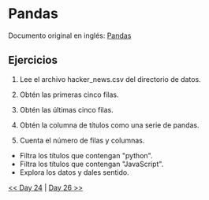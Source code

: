 # Pandas

Documento original en inglés: [Pandas](https://github.com/Asabeneh/30-Days-Of-Python/blob/master/25_Day_Pandas/25_pandas.md)

## Ejercicios

1. Lee el archivo hacker_news.csv del directorio de datos.

2. Obtén las primeras cinco filas.

3. Obtén las últimas cinco filas.

4. Obtén la columna de títulos como una serie de pandas.

5. Cuenta el número de filas y columnas.
- Filtra los títulos que contengan "python".
- Filtra los títulos que contengan "JavaScript".
- Explora los datos y dales sentido.

[<< Day 24](../24_Estadísticas/README.md) | [Day 26 >>](../26_Desarrollo_web_en_Python/README.md)
